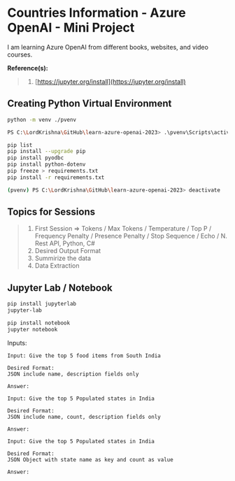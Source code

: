 # Countries Information - Azure OpenAI - Mini Project

I am learning Azure OpenAI from different books, websites, and video courses.

**Reference(s):**

> 1. [https://jupyter.org/install](https://jupyter.org/install)

## Creating Python Virtual Environment

```bash
python -m venv ./pvenv

PS C:\LordKrishna\GitHub\learn-azure-openai-2023> .\pvenv\Scripts\activate

pip list
pip install --upgrade pip
pip install pyodbc
pip install python-dotenv
pip freeze > requirements.txt
pip install -r requirements.txt

(pvenv) PS C:\LordKrishna\GitHub\learn-azure-openai-2023> deactivate
```

## Topics for Sessions

> 1. First Session => Tokens / Max Tokens / Temperature / Top P / Frequency Penalty / Presence Penalty / Stop Sequence / Echo / N. Rest API, Python, C#
> 1. Desired Output Format
> 1. Summirize the data
> 1. Data Extraction

## Jupyter Lab / Notebook

```bash
pip install jupyterlab
jupyter-lab

pip install notebook
jupyter notebook
```

Inputs:

```text
Input: Give the top 5 food items from South India

Desired Format:
JSON include name, description fields only

Answer:
```

```text
Input: Give the top 5 Populated states in India

Desired Format:
JSON include name, count, description fields only

Answer:
```

```text
Input: Give the top 5 Populated states in India

Desired Format:
JSON Object with state name as key and count as value

Answer:
```
